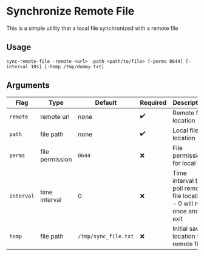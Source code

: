 # Synchronize Remote File

This is a simple utility that a local file synchronized with a remote file

## Usage

`sync-remote-file -remote <url> -path <path/to/file> [-perms 0644] [-interval 10s] [-temp /tmp/dummy.txt]`

## Arguments

| Flag       | Type            | Default              | Required           | Description                                                           |
| ---------- | --------------- | -------------------- | ------------------ | --------------------------------------------------------------------- |
| `remote`   | remote url      | none                 | :heavy_check_mark: | Remote file location                                                  |
| `path`     | file path       | none                 | :heavy_check_mark: | Local file location                                                   |
| `perms`    | file permission | `0644`               | :x:                | File permissions for local file                                       |
| `interval` | time interval   | 0                    | :x:                | Time interval to poll remote file location - 0 will run once and exit |
| `temp`     | file path       | `/tmp/sync_file.txt` | :x:                | Initial save location for remote file                                 |
